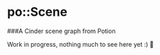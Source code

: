 po::Scene
======================================
###A Cinder scene graph from Potion

Work in progress, nothing much to see here yet :)
:poop: 